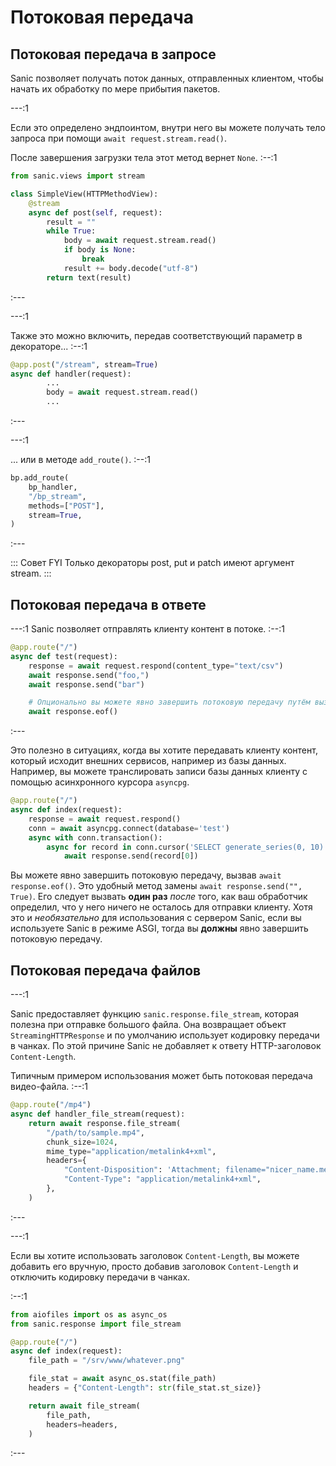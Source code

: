 # Потоковая передача

## Потоковая передача в запросе

Sanic позволяет получать поток данных, отправленных клиентом, чтобы начать их обработку по мере прибытия пакетов.

---:1

Если это определено эндпоинтом, внутри него вы можете получать тело запроса при помощи `await request.stream.read()`.

После завершения загрузки тела этот метод вернет `None`. :--:1
```python
from sanic.views import stream

class SimpleView(HTTPMethodView):
    @stream
    async def post(self, request):
        result = ""
        while True:
            body = await request.stream.read()
            if body is None:
                break
            result += body.decode("utf-8")
        return text(result)
```
:---

---:1

Также это можно включить, передав соответствующий параметр в декораторе... :--:1
```python
@app.post("/stream", stream=True)
async def handler(request):
        ...
        body = await request.stream.read()
        ...
```
:---

---:1

... или в методе `add_route()`. :--:1
```python
bp.add_route(
    bp_handler,
    "/bp_stream",
    methods=["POST"],
    stream=True,
)
```
:---

::: Совет FYI
Только декораторы post, put и patch имеют аргумент stream.
:::

## Потоковая передача в ответе

---:1 Sanic позволяет отправлять клиенту контент в потоке. :--:1

```python
@app.route("/")
async def test(request):
    response = await request.respond(content_type="text/csv")
    await response.send("foo,")
    await response.send("bar")

    # Опционально вы можете явно завершить потоковую передачу путём вызова:
    await response.eof()
```
:---

Это полезно в ситуациях, когда вы хотите передавать клиенту контент, который исходит внешних сервисов, например из базы данных. Например, вы можете транслировать записи базы данных клиенту с помощью асинхронного курсора `asyncpg`.

```python
@app.route("/")
async def index(request):
    response = await request.respond()
    conn = await asyncpg.connect(database='test')
    async with conn.transaction():
        async for record in conn.cursor('SELECT generate_series(0, 10)'):
            await response.send(record[0])
```



Вы можете явно завершить потоковую передачу, вызвав `await response.eof()`. Это удобный метод замены `await response.send("", True)`. Его следует вызвать **один раз** *после* того, как ваш обработчик определил, что у него ничего не осталось для отправки клиенту. Хотя это и *необязательно* для использования с сервером Sanic, если вы используете Sanic в режиме ASGI, тогда вы **должны** явно завершить потоковую передачу.

## Потоковая передача файлов

---:1

Sanic предоставляет функцию `sanic.response.file_stream`, которая полезна при отправке большого файла. Она возвращает объект `StreamingHTTPResponse` и по умолчанию использует кодировку передачи в чанках. По этой причине Sanic не добавляет к ответу HTTP-заголовок `Content-Length`.

Типичным примером использования может быть потоковая передача видео-файла. :--:1
```python
@app.route("/mp4")
async def handler_file_stream(request):
    return await response.file_stream(
        "/path/to/sample.mp4",
        chunk_size=1024,
        mime_type="application/metalink4+xml",
        headers={
            "Content-Disposition": 'Attachment; filename="nicer_name.meta4"',
            "Content-Type": "application/metalink4+xml",
        },
    )
```
:---

---:1

Если вы хотите использовать заголовок `Content-Length`, вы можете добавить его вручную, просто добавив заголовок `Content-Length` и отключить кодировку передачи в чанках.

:--:1
```python
from aiofiles import os as async_os
from sanic.response import file_stream

@app.route("/")
async def index(request):
    file_path = "/srv/www/whatever.png"

    file_stat = await async_os.stat(file_path)
    headers = {"Content-Length": str(file_stat.st_size)}

    return await file_stream(
        file_path,
        headers=headers,
    )
```
:---
